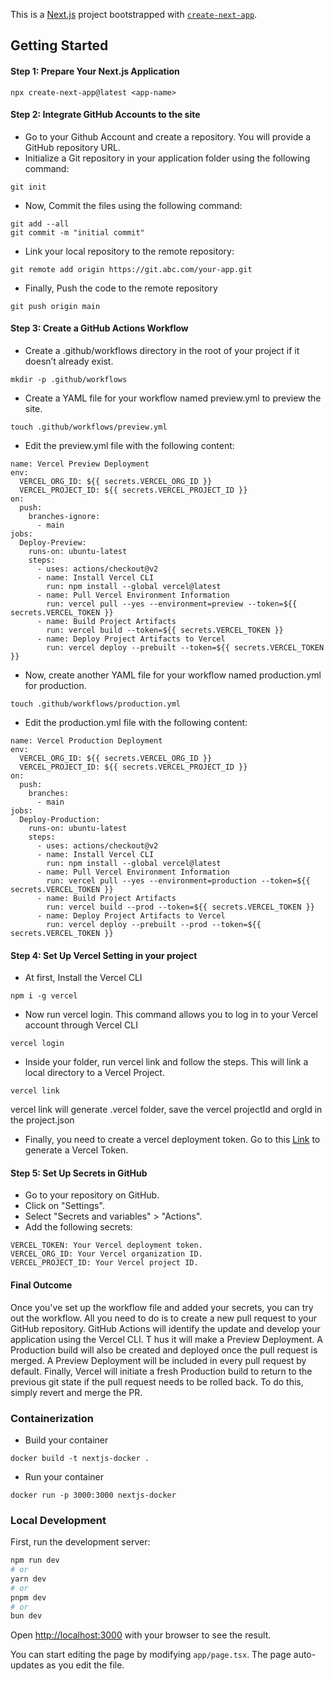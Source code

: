 This is a [Next.js](https://nextjs.org) project bootstrapped with [`create-next-app`](https://nextjs.org/docs/app/api-reference/cli/create-next-app).

## Getting Started

#### **Step 1: Prepare Your Next.js Application**

```
npx create-next-app@latest <app-name>
```


#### **Step 2: Integrate GitHub Accounts to the site**

* Go to your Github Account and create a repository. You will provide a GitHub repository URL. 
* Initialize a Git repository in your application folder using the following command:

```
git init
```

* Now, Commit the files using the following command:

```
git add --all
git commit -m "initial commit"
```

* Link your local repository to the remote repository:

```
git remote add origin https://git.abc.com/your-app.git
```

* Finally, Push the code to the remote repository

```
git push origin main
```


#### **Step 3: Create a GitHub Actions Workflow**

* Create a .github/workflows directory in the root of your project if it doesn’t already exist. 

```
mkdir -p .github/workflows
```

* Create a YAML file for your workflow named preview.yml to preview the site.

```
touch .github/workflows/preview.yml
```

* Edit the preview.yml file with the following content:

```
name: Vercel Preview Deployment
env:
  VERCEL_ORG_ID: ${{ secrets.VERCEL_ORG_ID }}
  VERCEL_PROJECT_ID: ${{ secrets.VERCEL_PROJECT_ID }}
on:
  push:
    branches-ignore:
      - main
jobs:
  Deploy-Preview:
    runs-on: ubuntu-latest
    steps:
      - uses: actions/checkout@v2
      - name: Install Vercel CLI
        run: npm install --global vercel@latest
      - name: Pull Vercel Environment Information
        run: vercel pull --yes --environment=preview --token=${{ secrets.VERCEL_TOKEN }}
      - name: Build Project Artifacts
        run: vercel build --token=${{ secrets.VERCEL_TOKEN }}
      - name: Deploy Project Artifacts to Vercel
        run: vercel deploy --prebuilt --token=${{ secrets.VERCEL_TOKEN }}
```

* Now, create another YAML file for your workflow named  production.yml  for production.

```
touch .github/workflows/production.yml
```

* Edit the production.yml file with the following content:

```
name: Vercel Production Deployment
env:
  VERCEL_ORG_ID: ${{ secrets.VERCEL_ORG_ID }}
  VERCEL_PROJECT_ID: ${{ secrets.VERCEL_PROJECT_ID }}
on:
  push:
    branches:
      - main
jobs:
  Deploy-Production:
    runs-on: ubuntu-latest
    steps:
      - uses: actions/checkout@v2
      - name: Install Vercel CLI
        run: npm install --global vercel@latest
      - name: Pull Vercel Environment Information
        run: vercel pull --yes --environment=production --token=${{ secrets.VERCEL_TOKEN }}
      - name: Build Project Artifacts
        run: vercel build --prod --token=${{ secrets.VERCEL_TOKEN }}
      - name: Deploy Project Artifacts to Vercel
        run: vercel deploy --prebuilt --prod --token=${{ secrets.VERCEL_TOKEN }}
```


#### **Step 4: Set Up Vercel Setting in your project**

* At first, Install the Vercel CLI

```
npm i -g vercel
```

* Now run vercel login. This command allows you to log in to your Vercel account through Vercel CLI

```
vercel login
```

* Inside your folder, run vercel link and follow the steps. This will link a local directory to a Vercel Project.

```
vercel link
```

vercel link will generate .vercel folder, save the vercel  projectId and orgId in the project.json

* Finally,  you need to create a vercel deployment token. Go to this [Link](https://vercel.com/account/tokens) to generate a Vercel Token.


#### **Step 5: Set Up Secrets in GitHub**

* Go to your repository on GitHub.
* Click on "Settings".
* Select "Secrets and variables" > "Actions".
* Add the following secrets:

```
VERCEL_TOKEN: Your Vercel deployment token.
VERCEL_ORG_ID: Your Vercel organization ID.
VERCEL_PROJECT_ID: Your Vercel project ID.
```

#### Final Outcome

Once you've set up the workflow file and added your secrets, you can try out the workflow. All you need to do is to create a new pull request to your GitHub repository. GitHub Actions will identify the update and develop your application using the Vercel CLI. T hus it will make a Preview Deployment. A Production build will also be created and deployed once the pull request is merged. A Preview Deployment will be included in every pull request by default. Finally,  Vercel will initiate a fresh Production build to return to the previous git state if the pull request needs to be rolled back. To do this, simply revert and merge the PR.

### Containerization

* Build your container

```
docker build -t nextjs-docker .
```

* Run your container

```
docker run -p 3000:3000 nextjs-docker
```

### Local Development

First, run the development server:

```bash
npm run dev
# or
yarn dev
# or
pnpm dev
# or
bun dev
```

Open [http://localhost:3000](http://localhost:3000) with your browser to see the result.

You can start editing the page by modifying `app/page.tsx`. The page auto-updates as you edit the file.
